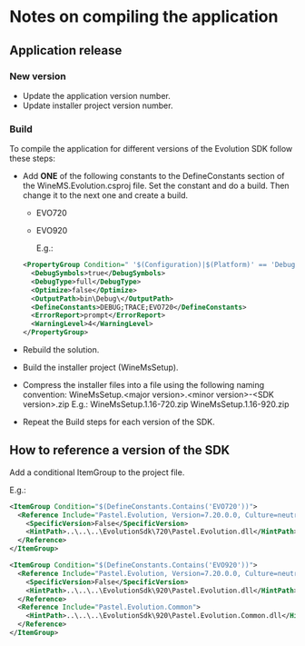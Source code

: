 # Notes on compiling the application

## Application release

### New version

* Update the application version number.
* Update installer project version number.

### Build

To compile the application for different versions of the Evolution SDK follow these steps:

* Add **ONE** of the following constants to the DefineConstants section of the WineMS.Evolution.csproj file. Set the constant and do a build. Then change it to the next one and create a build.
   * EVO720
   * EVO920
   
      E.g.:
      
    ```xml
    <PropertyGroup Condition=" '$(Configuration)|$(Platform)' == 'Debug|AnyCPU' ">
      <DebugSymbols>true</DebugSymbols>
      <DebugType>full</DebugType>
      <Optimize>false</Optimize>
      <OutputPath>bin\Debug\</OutputPath>
      <DefineConstants>DEBUG;TRACE;EVO720</DefineConstants>
      <ErrorReport>prompt</ErrorReport>
      <WarningLevel>4</WarningLevel>
    </PropertyGroup>
    ```
* Rebuild the solution.
* Build the installer project (WineMsSetup).
* Compress the installer files into a file using the following naming convention: 
    WineMsSetup.\<major version>.\<minor version>-\<SDK version>.zip
    E.g.: 
      WineMsSetup.1.16-720.zip
      WineMsSetup.1.16-920.zip
* Repeat the Build steps for each version of the SDK.

## How to reference a version of the SDK

Add a conditional ItemGroup to the project file.

E.g.:

```xml
<ItemGroup Condition="$(DefineConstants.Contains('EVO720'))">
  <Reference Include="Pastel.Evolution, Version=7.20.0.0, Culture=neutral, PublicKeyToken=86fac4c1500a3756, processorArchitecture=MSIL">
    <SpecificVersion>False</SpecificVersion>
    <HintPath>..\..\..\EvolutionSdk\720\Pastel.Evolution.dll</HintPath>
  </Reference>
</ItemGroup>

<ItemGroup Condition="$(DefineConstants.Contains('EVO920'))">
  <Reference Include="Pastel.Evolution, Version=7.20.0.0, Culture=neutral, PublicKeyToken=86fac4c1500a3756, processorArchitecture=MSIL">
    <SpecificVersion>False</SpecificVersion>
    <HintPath>..\..\..\EvolutionSdk\920\Pastel.Evolution.dll</HintPath>
  </Reference>
  <Reference Include="Pastel.Evolution.Common">
    <HintPath>..\..\..\EvolutionSdk\920\Pastel.Evolution.Common.dll</HintPath>
  </Reference>
</ItemGroup>
```